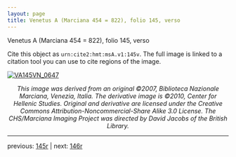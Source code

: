 ```yaml
---
layout: page
title: Venetus A (Marciana 454 = 822), folio 145, verso
---
```


Venetus A (Marciana 454 = 822), folio 145, verso

Cite this object as `urn:cite2:hmt:msA.v1:145v`.  The full image is linked to a citation tool you can use to cite regions of the image.

[![VA145VN_0647](http://www.homermultitext.org/iipsrv?IIIF=/project/homer/pyramidal/deepzoom/hmt/vaimg/2017a/VA145VN_0647.tif/full/800,/0/default.jpg)](http://www.homermultitext.org/ict2/?urn=urn:cite2:hmt:vaimg.2017a:VA145VN_0647) 

<p style="text-align: center; font-style: italic;">This image was derived from an original ©2007, Biblioteca Nazionale Marciana, Venezia, Italia. The derivative image is ©2010, Center for Hellenic Studies. Original and derivative are licensed under the Creative Commons Attribution-Noncommercial-Share Alike 3.0 License. The CHS/Marciana Imaging Project was directed by David Jacobs of the British Library.</p>

---

previous: [145r](../145r/) | next: [146r](../146r/)